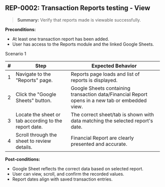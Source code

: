 ## **REP-0002:** Transaction Reports testing - View  

> **Summary:** Verify that reports made is viewable successfully.  <br>

**Preconditions:**

 - At least one transaction report has been added.
 - User has access to the Reports module and the linked Google Sheets. 

Scenario 1 

 | \# | Step | Expected Behavior | 
 |----|------|-------------------| 
 |  1 | Navigate to the "Reports" page.                         | Reports page loads and list of reports is displayed. | 
 |  2 | Click the "Google Sheets" button.                       | Google Sheets containing transaction data/Financial Report opens in a new tab or embedded view. | 
 |  3 |	Locate the sheet or tab according to the report date.   | The correct sheet/tab is shown with data matching the selected report's date. |  
 |  4 | Scroll through the sheet to review details.             | Financial Report are clearly presented and accurate. |  

**Post-conditions:**  

 - Google Sheet reflects the correct data based on selected report.  
 - User can view, scroll, and confirm the recorded values.  
 - Report dates align with saved transaction entries.  
